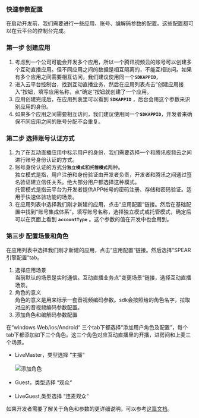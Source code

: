 ### 快速参数配置
在启动开发前，我们需要进行一些应用、账号、编解码参数的配置。这些配置都可以在云平台的控制台完成。
### 第一步 创建应用
1. 考虑到一个公司可能会开发多个应用，所以一个腾讯视频云的账号可以创建多个互动直播应用。但不同应用之间的数据是相互隔离的，不能互相访问。如果有多个应用之间需要相互访问，我们建议使用同一个<b>`SDKAPPID`</b>，
2. 进入云平台控制台，找到互动直播业务，然后在应用列表点击“创建应用接入”按钮，填写应用名称，点“确定”按钮就创建了一个应用。
3. 应用创建完成后，在应用列表里可以看到 <b>`SDKAPPID`</b> ，后台会用这个参数来识别应用的身份。
4. 如果多个应用之间需要相互访问，我们建议使用同一个<b>`SDKAPPID`</b>，开发者来确保不同应用之间的账号分配不会重复。

### 第二步 选择账号认证方式

1. 为了在互动直播应用中标示用户的身份，我们需要选择一个和腾讯视频云之间进行账号身份认证的方式。
2. 账号身份认证的方式分<b>`独立模式`</b>和<b>`托管模式`</b>两种。<br/>
独立模式是指，用户注册和身份验证由开发者负责，开发者和腾讯之间通过签名验证建立信任关系。绝大部分用户都选择这种模式。<br/>
托管模式是指云平台为开发者提供APP帐号的密码注册、存储和密码验证。适用于快速体验功能的场景。<br/>
3. 在应用列表中选择我们刚才新建的应用，点击“应用配置”链接。然后在基础配置中找到“账号集成体系”。填写账号名称，选择独立模式或托管模式，确定后可以在页面上看到 <b>`accountType`</b> 。这个参数的值在开发中也会用到。

### 第三步 配置场景和角色
在应用列表中选择我们刚才新建的应用，点击“应用配置”链接。然后选择“SPEAR引擎配置”tab。    

1. 选择应用场景<br/>
当前默认的场景是实时通信。互动直播业务点”变更场景“链接，选择互动直播场景。
2. 角色的意义<br/>
角色的意义是用来标示一套音视频编码参数。sdk会按照给的角色名字，拉取对应的音视频编码参数配置。
3. 添加角色和编解码参数配置<br/>

在“windows Web/ios/Android“ 三个tab下都选择“添加用户角色及配置”，每个tab下都添加如下三个角色。这三个角色对应互动直播里的开播，进房间和上麦三个场景。<br/>


* LiveMaster，类型选择 “主播“<br/><br/>
![添加角色](http://imgcache.tce.fsphere.cn/image/mc.qcloudimg.com/static/img/f3baf920bc8938dbf16dc5465f0a2253/jiaose.jpg)<br/><br/>
* Guest，类型选择 “观众“<br/><br/>
* LiveGuest,类型选择 “连麦观众“<br/>



如果开发者需要了解关于角色和参数的更详细说明，可以参考[这篇文档](https://github.com/zhaoyang21cn/suixinbo_doc/blob/master/SPEARConfig.md)。
